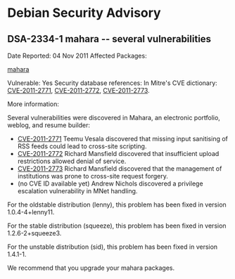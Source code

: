 
Debian Security Advisory
========================


DSA-2334-1 mahara -- several vulnerabilities
--------------------------------------------



Date Reported:
04 Nov 2011
Affected Packages:

[mahara](https://packages.debian.org/src:mahara)

Vulnerable:
Yes
Security database references:
In Mitre's CVE dictionary: [CVE-2011-2771](https://security-tracker.debian.org/tracker/CVE-2011-2771), [CVE-2011-2772](https://security-tracker.debian.org/tracker/CVE-2011-2772), [CVE-2011-2773](https://security-tracker.debian.org/tracker/CVE-2011-2773).  

More information:

Several vulnerabilities were discovered in Mahara, an electronic portfolio,
weblog, and resume builder:


* [CVE-2011-2771](https://security-tracker.debian.org/tracker/CVE-2011-2771)
Teemu Vesala discovered that missing input sanitising of RSS
 feeds could lead to cross-site scripting.
* [CVE-2011-2772](https://security-tracker.debian.org/tracker/CVE-2011-2772)
Richard Mansfield discovered that insufficient upload restrictions
 allowed denial of service.
* [CVE-2011-2773](https://security-tracker.debian.org/tracker/CVE-2011-2773)
Richard Mansfield discovered that the management of institutions was prone to
 cross-site request forgery.
* (no CVE ID available yet)
 Andrew Nichols discovered a privilege escalation vulnerability
 in MNet handling.


For the oldstable distribution (lenny), this problem has been fixed in
version 1.0.4-4+lenny11.


For the stable distribution (squeeze), this problem has been fixed in
version 1.2.6-2+squeeze3.


For the unstable distribution (sid), this problem has been fixed in
version 1.4.1-1.


We recommend that you upgrade your mahara packages.





